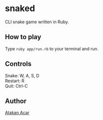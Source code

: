 # snaked

CLI snake game written in Ruby.

## How to play

Type `ruby app/run.rb` to your terminal and run.

## Controls

Snake: W, A, S, D\
Restart: R\
Quit: Ctrl-C

## Author

[Atakan Acar](https://github.com/AtiHub)

